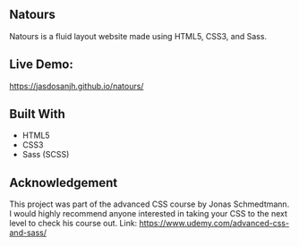 ## Natours

Natours is a fluid layout website made using HTML5, CSS3, and Sass.

## Live Demo:
https://jasdosanjh.github.io/natours/

## Built With

* HTML5
* CSS3
* Sass (SCSS)

## Acknowledgement
This project was part of the advanced CSS course by Jonas Schmedtmann. I would highly recommend anyone interested in taking your CSS
to the next level to check his course out. Link: https://www.udemy.com/advanced-css-and-sass/
